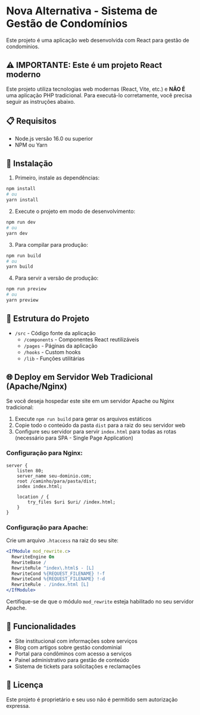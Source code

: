 
# Nova Alternativa - Sistema de Gestão de Condomínios

Este projeto é uma aplicação web desenvolvida com React para gestão de condomínios.

## ⚠️ IMPORTANTE: Este é um projeto React moderno

Este projeto utiliza tecnologias web modernas (React, Vite, etc.) e **NÃO É** uma aplicação PHP tradicional. Para executá-lo corretamente, você precisa seguir as instruções abaixo.

## 📋 Requisitos

- Node.js versão 16.0 ou superior
- NPM ou Yarn

## 🚀 Instalação

1. Primeiro, instale as dependências:

```bash
npm install
# ou
yarn install
```

2. Execute o projeto em modo de desenvolvimento:

```bash
npm run dev
# ou
yarn dev
```

3. Para compilar para produção:

```bash
npm run build
# ou
yarn build
```

4. Para servir a versão de produção:

```bash
npm run preview
# ou
yarn preview
```

## 📂 Estrutura do Projeto

- `/src` - Código fonte da aplicação
  - `/components` - Componentes React reutilizáveis
  - `/pages` - Páginas da aplicação
  - `/hooks` - Custom hooks
  - `/lib` - Funções utilitárias

## 🌐 Deploy em Servidor Web Tradicional (Apache/Nginx)

Se você deseja hospedar este site em um servidor Apache ou Nginx tradicional:

1. Execute `npm run build` para gerar os arquivos estáticos
2. Copie todo o conteúdo da pasta `dist` para a raiz do seu servidor web
3. Configure seu servidor para servir `index.html` para todas as rotas (necessário para SPA - Single Page Application)

### Configuração para Nginx:

```nginx
server {
    listen 80;
    server_name seu-dominio.com;
    root /caminho/para/pasta/dist;
    index index.html;
    
    location / {
        try_files $uri $uri/ /index.html;
    }
}
```

### Configuração para Apache:

Crie um arquivo `.htaccess` na raiz do seu site:

```apache
<IfModule mod_rewrite.c>
  RewriteEngine On
  RewriteBase /
  RewriteRule ^index\.html$ - [L]
  RewriteCond %{REQUEST_FILENAME} !-f
  RewriteCond %{REQUEST_FILENAME} !-d
  RewriteRule . /index.html [L]
</IfModule>
```

Certifique-se de que o módulo `mod_rewrite` esteja habilitado no seu servidor Apache.

## 📱 Funcionalidades

- Site institucional com informações sobre serviços
- Blog com artigos sobre gestão condominial
- Portal para condôminos com acesso a serviços
- Painel administrativo para gestão de conteúdo
- Sistema de tickets para solicitações e reclamações

## 📄 Licença

Este projeto é proprietário e seu uso não é permitido sem autorização expressa.
